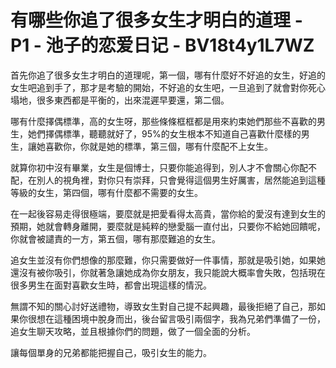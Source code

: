 # 有哪些你追了很多女生才明白的道理 - P1 - 池子的恋爱日记 - BV18t4y1L7WZ

首先你追了很多女生才明白的道理呢，第一個，哪有什麼好不好追的女生，好追的女生吧追到手了，那才是考驗的開始，不好追的女生吧，一旦追到了就會對你死心塌地，很多東西都是平衡的，出來混遲早要還，第二個。

哪有什麼擇偶標準，高的女生呀，那些條條框框都是用來約束她們那些不喜歡的男生，她們擇偶標準，聽聽就好了，95%的女生根本不知道自己喜歡什麼樣的男生，讓她喜歡你，你就是她的標準，第三個，哪有什麼配不上女生。

就算你初中沒有畢業，女生是個博士，只要你能追得到，別人才不會關心你配不配，在別人的視角裡，對你只有崇拜，只會覺得這個男生好厲害，居然能追到這種等級的女生，第四個，哪有什麼都不需要的女生。

在一起後容易走得很極端，要麼就是把愛看得太高貴，當你給的愛沒有達到女生的預期，她就會轉身離開，要麼就是純粹的戀愛腦一直付出，只要你不給她回饋呢，你就會被譴責的一方，第五個，哪有那麼難追的女生。

追女生並沒有你們想像的那麼難，你只需要做好一件事情，那就是吸引她，如果她還沒有被你吸引，你就著急讓她成為你女朋友，我只能說大概率會失敗，包括現在很多男生在面對喜歡女生時，都會出現這樣的情況。

無謂不知的關心討好送禮物，導致女生對自己提不起興趣，最後拒絕了自己，那如果你很想在這種困境中脫身而出，後台留言吸引兩個字，我為兄弟們準備了一份，追女生聊天攻略，並且根據你們的問題，做了一個全面的分析。

讓每個單身的兄弟都能把握自己，吸引女生的能力。
